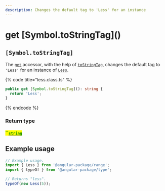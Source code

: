 ```yaml
---
description: Changes the default tag to 'Less' for an instance
---
```


# get \[Symbol.toStringTag]\()

## `[Symbol.toStringTag]`

The [`get`](https://developer.mozilla.org/en-US/docs/Web/JavaScript/Reference/Functions/get) accessor, with the help of [`toStringTag`](https://developer.mozilla.org/en-US/docs/Web/JavaScript/Reference/Global\_Objects/Symbol/toStringTag), changes the default tag to `'Less'` for an instance of [`Less`](broken-reference).

{% code title="less.class.ts" %}
```typescript
public get [Symbol.toStringTag](): string {
  return 'Less';
}
```
{% endcode %}

### Return type

#### <mark style="color:green;">``</mark>[<mark style="color:green;">`string`</mark>](https://www.typescriptlang.org/docs/handbook/basic-types.html#string)

## Example usage

```typescript
// Example usage.
import { Less } from '@angular-package/range';
import { typeOf } from '@angular-package/type';

// Returns "less".
typeOf(new Less(5));
```
